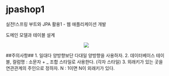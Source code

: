 # jpashop1
실전!스프링 부트와 JPA 활용1 - 웹 애플리케이션 개발

도메인 모델과 테이블 설계
<p align="center">
  <img src="https://user-images.githubusercontent.com/33366628/231801618-ef89f0d7-97d1-4805-ad99-7851ef209e14.png">
</p>
##주의사항##
1. 일대다 양방향보단 다대일 양방향을 사용하자.
2. 데이터베이스 테이블, 컬럼명 : 소문자 + _ 조합 스타일로 사용한다. (각자 스타일)
3. 외래키가 있는 곳을 연관관계의 주인으로 정하자. N : 1이면 N이 외래키가 있다.
        
